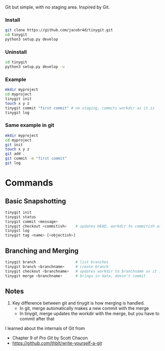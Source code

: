 Git but simple, with no staging area.
Inspired by Git.

### Install

```bash
git clone https://github.com/jacobr4d/tinygit.git
cd tinygit
python3 setup.py develop
```

### Uninstall
```bash
cd tinygit
python3 setup.py develop -u
```

### Example

```bash
mkdir myproject
cd myproject
tinygit init
touch x y z
tinygit commit "first commit" # no staging, commits workdir as it is
tinygit log
```

### Same example in git

```bash
mkdir myproject
cd myproject
git init
touch x y z
git add .
git commit -m "first commit"
git log
```

# Commands

## Basic Snapshotting
```bash
tinygit init
tinygit status
tinygit commit <message>
tinygit checkout <commitish>    # updates HEAD, workdir to commitish as it is
tinygit log
tinygit tag <name> [<objectish>]
```

## Branching and Merging
```bash
tinygit branch                  # list branches
tinygit branch <branchname>     # create branch
tinygit checkout <branchname>   # updates workdir to branchname as it is
tinygit merge <branchname>      # brings in data, doesn't commit
```

## Notes
1. Key difference between git and tinygit is how merging is handled.
    - In git, merge automatically makes a new commit with the merge
    - In tinygit, merge updates the workdir with the merge, but you have to commit after that

I learned about the internals of Git from
- Chapter 9 of *Pro Git* by Scott Chacon
- https://github.com/thblt/write-yourself-a-git 